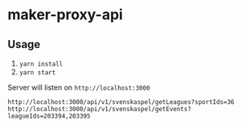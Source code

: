 # maker-proxy-api

## Usage

1. `yarn install`
2. `yarn start`

Server will listen on `http://localhost:3000`

`http://localhost:3000/api/v1/svenskaspel/getLeagues?sportIds=36`
`http://localhost:3000/api/v1/svenskaspel/getEvents?leagueIds=203394,203395`
